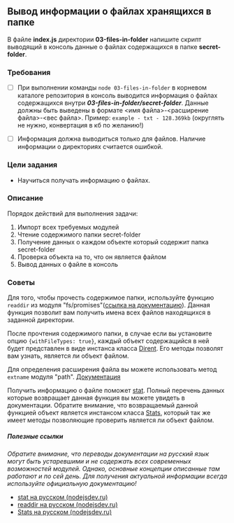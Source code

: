 ## Вывод информации о файлаx хранящихся в папке

В файле **index.js** директории **03-files-in-folder** напишите скрипт выводящий в консоль данные о файлах содержащихся в папке
 **secret-folder**.

### Требования

- [ ] При выполнении команды ```node 03-files-in-folder``` в корневом каталоге репозитория в консоль 
выводится информация о файлах содержащихся внутри ***03-files-in-folder/secret-folder***. Данные должны 
быть выведены в формате <имя файла>-<расширение файла>-<вес файла>. Пример: ```example - txt - 128.369kb``` 
(округлять не нужно, конвертация в кб по желанию!)
- [ ] Информация должна выводиться только для файлов. Наличие информации о директориях считается ошибкой.


### Цели задания

- Научиться получать информацию о файлах.  

### Описание

Порядок действий для выполнения задачи:

1. Импорт всех требуемых модулей
2. Чтение содержимого папки secret-folder
3. Получение данных о каждом объекте который содержит папка secret-folder
4. Проверка объекта на то, что он является файлом
5. Вывод данных о файле в консоль

### Советы

Для того, чтобы прочесть содержимое папки, используйте функцию ```readdir``` из модуля 
"fs/promises"([ссылка на документацию](https://nodejs.org/dist/latest-v16.x/docs/api/fs.html#fs_fspromises_readdir_path_options)). 
Данная функция позволит вам получить имена всех файлов находящихся в заданной директории.

После прочтения содержимого папки, в случае если вы установите опцию ```{withFileTypes: true}```, 
каждый объект содержащийся в ней будет представлен в виде инстанса 
класса [Dirent](https://nodejs.org/dist/latest-v16.x/docs/api/fs.html#fs_class_fs_dirent). Его методы позволят вам узнать, 
является ли объект файлом.

Для определения расширения файла вы можете использовать метод ```extname``` модуля "path".
 [Документация](https://nodejs.org/api/path.html#path_path_extname_path)

Получить информацию о файле поможет [stat](https://nodejs.org/dist/latest-v16.x/docs/api/fs.html#fs_fs_stat_path_options_callback). 
Полный перечень данных которые возвращает данная функция вы можете увидеть в документации. 
Обратите внимание, что возвращаемый данной функцией объект является 
инстансом класса [Stats](https://nodejs.org/dist/latest-v16.x/docs/api/fs.html#fs_class_fs_stats), который так же 
имеет методы позволяющие проверить является ли объект файлом.

##### Полезные ссылки
*Обратите внимание, что переводы документации на русский язык могут быть устаревшими и не содержать всех современных возможностей модулей. Однако, основные концепции описанные там работают и по сей день. Для получения актуальной информации всегда используйте официальную документацию!*

- [stat на русском (nodejsdev.ru)](https://nodejsdev.ru/api/fs/#fsstat)  
- [readdir на русском (nodejsdev.ru)](https://nodejsdev.ru/api/fs/#fsreaddir)  
- [Stats на русском (nodejsdev.ru)](https://nodejsdev.ru/api/fs/#fsstats)  
